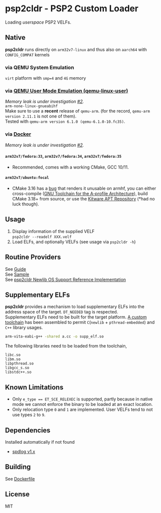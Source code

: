 psp2cldr - PSP2 Custom Loader
========

Loading *userspace* PSP2 VELFs.  

## Native
**psp2cldr** runs directly on `arm32v7-linux` and thus also on `aarch64` with `CONFIG_COMPAT` kernels  
### via QEMU System Emulation
`virt` platform with `smp=4` and `4G` memory  

### via [QEMU User Mode Emulation (qemu-linux-user)](User.Dockerfile)  
*Memory leak is under investigation [#2](https://github.com/chen-charles/psp2cldr/issues/2).*  
`arm-none-linux-gnueabihf`  
Make sure to use a **recent** release of `qemu-arm`.  (for the record, `qemu-arm version 2.11.1` is not one of them).  
Tested with `qemu-arm version 6.1.0 (qemu-6.1.0-10.fc35)`.  

### via [Docker](Dockerfile)  
*Memory leak is under investigation [#2](https://github.com/chen-charles/psp2cldr/issues/2).*  
#### `arm32v7/fedora:33`, `arm32v7/fedora:34`, `arm32v7/fedora:35`  
   * Recommended, comes with a working CMake, GCC 10/11.  
#### `arm32v7/ubuntu:focal`
   * CMake 3.16 has a [bug](https://gitlab.kitware.com/cmake/cmake/-/issues/20568) that renders it unusable on armhf, you can either cross-compile ([GNU Toolchain for the A-profile Architecture](https://developer.arm.com/tools-and-software/open-source-software/developer-tools/gnu-toolchain/gnu-a/downloads)), build CMake 3.18+ from source, or use the [Kitware APT Repository](https://apt.kitware.com/) (*had no luck though).  

## Usage
   1. Display information of the supplied VELF  
   `psp2cldr --readelf XXX.velf`
   2. Load ELFs, and optionally VELFs (see usage via `psp2cldr -h`)  

## Routine Providers
See [Guide](sample_implementations/README.md)  
See [Sample](sample_implementations/dynamic/impl.cc)  
See [psp2cldr Newlib OS Support Reference Implementation](https://github.com/chen-charles/psp2cldr-NewlibOSL)  

## Supplementary ELFs
**psp2cldr** provides a mechanism to load supplementary ELFs into the address space of the target. `DT_NEEDED` tag is respected.  
Supplementary ELFs need to be built for the target platform. [A custom toolchain](https://github.com/chen-charles/buildscripts) has been assembled to permit `C`(`newlib` + `pthread-embedded`) and `C++` library usages.  
```bash
arm-vita-eabi-g++ -shared a.cc -o supp_elf.so
```
The following libraries need to be loaded from the toolchain,
```
libc.so
libm.so
libpthread.so
libgcc_s.so
libstdc++.so
```
   
## Known Limitations
   * Only `e_type == ET_SCE_RELEXEC` is supported, partly because in native mode we cannot enforce the binary to be loaded at an exact location.  
   * Only relocation type `0` and `1` are implemented. User VELFs tend to not use types `2` to `9`.  

## Dependencies
Installed automatically if not found  
 * [spdlog v1.x](https://github.com/gabime/spdlog/tree/v1.x)  

## Building
See [Dockerfile](Dockerfile)  

## License
MIT
